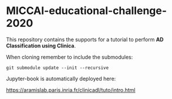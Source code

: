 # MICCAI-educational-challenge-2020

This repository contains the supports for a tutorial to perform **AD Classification using Clinica**.

When cloning remember to include the submodules:

```
git submodule update --init --recursive
```

Jupyter-book is automatically deployed here:

https://aramislab.paris.inria.fr/clinicadl/tuto/intro.html


